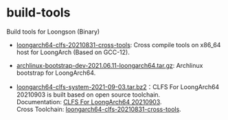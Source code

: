 # build-tools

Build tools for Loongson (Binary)

- [loongarch64-clfs-20210831-cross-tools](https://github.com/loongson/build-tools/releases/latest/download/loongarch64-clfs-20210831-cross-tools.tar.xz): Cross compile tools on x86_64 host for LoongArch (Based on GCC-12).

- [archlinux-bootstrap-dev-2021.06.11-loongarch64.tar.gz](https://github.com/loongson/build-tools/releases/latest/download/archlinux-bootstrap-dev-2021.06.11-loongarch64.tar.gz): Archlinux bootstrap for LoongArch64.

- [loongarch64-clfs-system-2021-09-03.tar.bz2](https://github.com/loongson/build-tools/releases/latest/download/loongarch64-clfs-system-2021-09-03.tar.bz2)：CLFS For LoongArch64 20210903 is built based on open source toolchain.  
Documentation: [CLFS For LoongArch64 20210903](https://github.com/sunhaiyong1978/CLFS-for-LoongArch/blob/main/CLFS_For_LoongArch64-20210903.md).  
Cross Toolchain: [loongarch64-clfs-20210831-cross-tools](https://github.com/loongson/build-tools/releases/latest/download/loongarch64-clfs-20210831-cross-tools.tar.xz).
